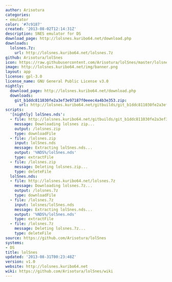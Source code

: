 ```yaml
---
author: Arisotura
categories:
- emulator
color: '#7c9187'
created: '2013-08-02T12:14:31Z'
description: SNES emulator for DS
download_page: http://lolsnes.kuribo64.net/download.php
downloads:
  lolsnes.7z:
    url: http://lolsnes.kuribo64.net/lolsnes.7z
github: Arisotura/lolSnes
icon: https://raw.githubusercontent.com/Arisotura/lolSnes/master/lolsnes.bmp
image: http://lolsnes.kuribo64.net/img/banner.png
layout: app
license: gpl-3.0
license_name: GNU General Public License v3.0
nightly:
  download_page: http://lolsnes.kuribo64.net/download.php
  downloads:
    git_b1ddc811030fe2a3ef3e97187f0eeec4a4b3e353.zip:
      url: http://lolsnes.kuribo64.net/gitbuilds/git_b1ddc811030fe2a3ef3e97187f0eeec4a4b3e353.zip
scripts:
  '[nightly] lolSnes.nds':
  - file: http://lolsnes.kuribo64.net/gitbuilds/git_b1ddc811030fe2a3ef3e97187f0eeec4a4b3e353.zip
    message: Downloading lolsnes zip...
    output: /lolsnes.zip
    type: downloadFile
  - file: /lolsnes.zip
    input: lolSnes.nds
    message: Extracting lolSnes.nds...
    output: '%NDS%/lolSnes.nds'
    type: extractFile
  - file: /lolsnes.zip
    message: Deleting lolsnes.zip...
    type: deleteFile
  lolSnes.nds:
  - file: http://lolsnes.kuribo64.net/lolsnes.7z
    message: Downloading lolsnes.7z...
    output: /lolsnes.7z
    type: downloadFile
  - file: /lolsnes.7z
    input: lolsnes/lolSnes.nds
    message: Extracting lolSnes.nds...
    output: '%NDS%/lolSnes.nds'
    type: extractFile
  - file: /lolsnes.7z
    message: Deleting lolsnes.7z...
    type: deleteFile
source: https://github.com/Arisotura/lolSnes
systems:
- DS
title: lolSnes
updated: '2013-08-31T00:23:48Z'
version: v1.0
website: http://lolsnes.kuribo64.net
wiki: https://github.com/Arisotura/lolSnes/wiki
---
```


